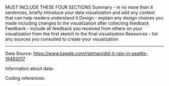 MUST INCLUDE THESE FOUR SECTIONS
Summary - in no more than 4 sentences, briefly introduce your data visualization and add any context that can help readers understand it
Design - explain any design choices you made including changes to the visualization after collecting feedback
Feedback - include all feedback you received from others on your visualization from the first sketch to the final visualization
Resources - list any sources you consulted to create your visualization

***

Data Source:
https://www.kaggle.com/rtatman/did-it-rain-in-seattle-19482017

Information about data:


Coding references:
